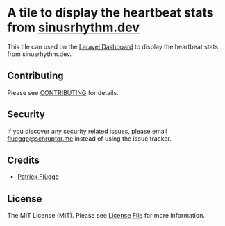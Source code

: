 # A tile to display the heartbeat stats from  [sinusrhythm.dev](https://sinusrhythm.dev)

This tile can used on the [Laravel Dashboard](https://docs.spatie.be/laravel-dashboard) to display the heartbeat stats from sinusrhythm.dev.

## Contributing

Please see [CONTRIBUTING](CONTRIBUTING.md) for details.

## Security

If you discover any security related issues, please email fluegge@schruptor.me instead of using the issue tracker.

## Credits

- [Patrick Flügge](https://github.com/schruptor)

## License

The MIT License (MIT). Please see [License File](LICENSE.md) for more information.
